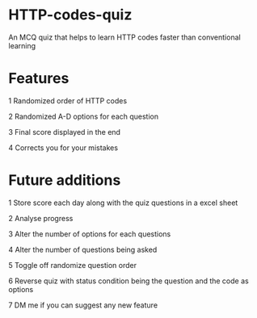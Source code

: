 # HTTP-codes-quiz
An MCQ quiz that helps to learn HTTP codes faster than conventional learning

# Features
1 Randomized order of HTTP codes

2 Randomized A-D options for each question

3 Final score displayed in the end

4 Corrects you for your mistakes

# Future additions

1 Store score each day along with the quiz questions in a excel sheet

2 Analyse progress

3 Alter the number of options for each questions

4 Alter the number of questions being asked

5 Toggle off randomize question order

6 Reverse quiz with status condition being the question and the code as options

7 DM me if you can suggest any new feature
